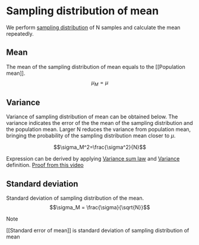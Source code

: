 # Sampling distribution of mean

We perform [sampling distribution](Sampling%20distribution.md) of N samples and calculate the mean repeatedly.

## Mean
The mean of the sampling distribution of mean equals to the [[Population mean]].
$$\mu_M=\mu$$
## Variance
Variance of sampling distribution of mean can be obtained below. The variance indicates the error of the the mean of the sampling distribution and the population mean. Larger N reduces the variance from population mean, bringing the probability of the sampling distribution mean closer to $\mu$.

$$\sigma_M^2=\frac{\sigma^2}{N}$$

Expression can be derived by applying [Variance sum law](Variance%20sum%20law.md) and [Variance](Variability.md#Variance) definition. [Proof from this video](https://www.youtube.com/watch?v=eVeeJDgkjrQ&t=370s)

## Standard deviation
Standard deviation of sampling distribution of the mean.
$$\sigma_M = \frac{\sigma}{\sqrt{N}}$$
> [!Note]
> [[Standard error of mean]] is standard deviation of sampling distribution of mean
